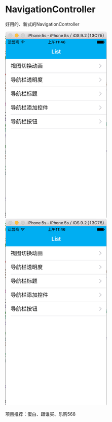 # NavigationController
好用的、新式的NavigationController</br>

<img src="https://github.com/735850697/NavigationController/blob/master/屏幕快照%202015-12-24%20上午11.46.39.png" width="320">
<img src="https://github.com/735850697/NavigationController/blob/master/屏幕快照%202015-12-24%20上午11.46.39.png" width="320"></br>

项目推荐：蛋白、跟谁买、乐购568
